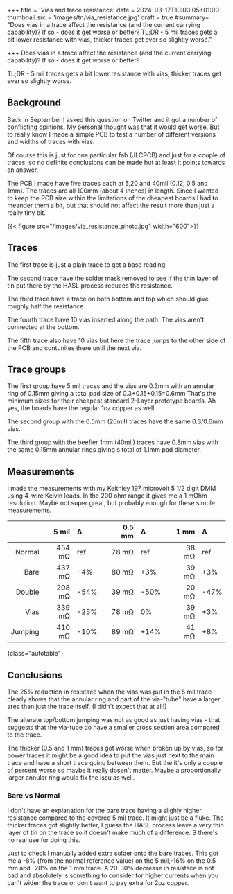 +++
title = 'Vias and trace resistance'
date = 2024-03-17T10:03:05+01:00
thumbnail.src = 'images/tn/via_resistance.jpg'
draft = true
#summary= "Does vias in a trace affect the resistance (and the current carrying capability)? If so - does it get worse or better? TL;DR - 5 mil traces gets a bit lower resistance with vias, thicker traces get ever so slightly worse."

+++
Does vias in a trace affect the resistance (and the current carrying capability)? If so - does it get worse or better?

TL;DR - 5 mil traces gets a bit lower resistance with vias, thicker traces get ever so slightly worse. 
<!--more-->
## Background

Back in September I asked this question on Twitter and it got a number of conflicting opinions. My personal thought was that it would get worse. But to really know I made a simple PCB to test a number of different versions and widths of traces with vias.

Of course this is just for one particular fab (JLCPCB) and just for a couple of traces, so no definite conclusions can be made but at least it points towards an answer.

The PCB I made have five traces each at 5,20 and 40mil (0.12, 0.5 and 1mm).  The traces are all 100mm (about 4 inches) in length. Since I wanted to keep the PCB size within the limitations of the cheapest boards I had to meander them a bit, but that should not affect the result more than just a really tiny bit.

{{< figure src="/images/via_resistance_photo.jpg" width="600">}}

## Traces

The first trace is just a plain trace to get a base reading.

The second trace have the solder mask removed to see if the thin layer of tin put there by the HASL process reduces the resistance.

The third trace have a trace on both bottom and top which should give roughly half the resistance.

The fourth trace have 10 vias inserted along the path. The vias aren't connected at the bottom.

The fifth trace also have 10 vias but here the trace jumps to the other side of the PCB and contunites there until the next via.

## Trace groups

The first group have 5 mil traces and the vias are 0.3mm with an annular ring of 0.15mm giving a total pad size of 0.3+0.15+0.15=0.6mm  That's the minimum sizes for their cheapest standard 2-Layer prototype boards. Ah yes, the boards have the regular 1oz copper as well.

The second group with the 0.5mm (20mil) traces have the same 0.3/0.6mm vias.

The third group with the beefier 1mm (40mil) traces have 0.8mm vias with the same 0.15mm annular rings giving s total of 1.1mm pad diameter.

## Measurements

I made the measurements with my Keithley 197 microvolt 5 1/2 digit DMM using 4-wire Kelvin leads. In the 200 ohm range it gives me a 1 mOhm resolution. Maybe not super great, but probably enough for these simple measurements.

|         | 5 mil  |  Δ  | |0.5 mm |  Δ   | | 1 mm  |  Δ   |
|--------:|-------:|:----|-|------:|:-----|-|------:|:-----|
| Normal  | 454 mΩ | ref | | 78 mΩ | ref  | | 38 mΩ | ref  |
| Bare    | 437 mΩ |-4%  | | 80 mΩ | +3%  | | 39 mΩ | +3%  |
| Double  | 208 mΩ |-54% | | 39 mΩ | -50% | | 20 mΩ | -47% |
| Vias    | 339 mΩ |-25% | | 78 mΩ | 0%   | | 39 mΩ | +3%  |
| Jumping | 410 mΩ |-10% | | 89 mΩ | +14% | | 41 mΩ | +8%  |
{class="autotable"}

## Conclusions
The 25% reduction in resistace when the vias was put in the 5 mil trace clearly shows that the annular ring and part of the via-"tube" have a larger area than just the trace itself. (I didn't expect that at all!)

The alterate top/bottom jumping was not as good as just having vias - that suggests that the via-tube do have a smaller cross section area compared to the trace.

The thicker (0.5 and 1 mm) traces got worse when broken up by vias, so for power traces it might be a good idea to put the vias just next to the main trace and have a short trace going between them. But the it's only a couple of percent worse so maybe it really dosen't matter. Maybe a proportionally larger annular ring would fix the issu as well.

### Bare vs Normal
I don't have an explanation for the bare trace having a slighly higher resistance compared to the covered 5 mil trace. It might just be a fluke. The thicker traces got slightly better, I guess the HASL process leave a very thin layer of tin on the trace so it doesn't make much of a difference. S there's no real use for doing this.

Just to check I manually added extra solder onto the bare traces. This got me a -8% (from the normal reference value) on the 5 mil,-16% on the 0.5 mm and -28% on the 1 mm trace.  A 20-30% decrease in resistace is not bad and absolutely is something to consider for higher currents when you can't widen the trace or don't want to pay extra for 2oz copper.
